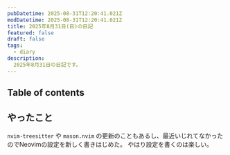 ```yaml
---
pubDatetime: 2025-08-31T12:20:41.021Z
modDatetime: 2025-08-31T12:20:41.021Z
title: 2025年8月31日(日)の日記
featured: false
draft: false
tags:
  - diary
description:
  2025年8月31日の日記です。
---
```


## Table of contents

## やったこと

`nvim-treesitter` や `mason.nvim` の更新のこともあるし、最近いじれてなかったのでNeovimの設定を新しく書きはじめた。
やはり設定を書くのは楽しい。

